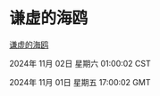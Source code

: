 # 谦虚的海鸥
[谦虚的海鸥](http://219.139.197.74:56308/qxdho/course/base/hotlink/index.php)

2024年 11月 02日 星期六 01:00:02 CST

2024年 11月 01日 星期五 17:00:02 GMT
